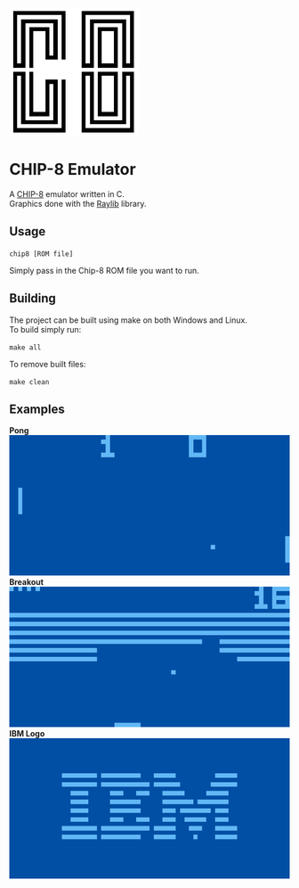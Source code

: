 
![logo](/assets/logo.png)

# CHIP-8 Emulator

A [CHIP-8](https://en.wikipedia.org/wiki/CHIP-8) emulator written in C.<br>
Graphics done with the [Raylib](https://www.raylib.com/) library.<br>

## Usage

`chip8 [ROM file]`

Simply pass in the Chip-8 ROM file you want to run.

## Building

The project can be built using make on both Windows and Linux.<br>
To build simply run:<br>

`make all` 

To remove built files:

`make clean`

## Examples

**Pong**
![pong](/assets/pong.png)
**Breakout**
![breakout](/assets/breakout.png)
**IBM Logo**
![ibm](/assets/ibm.png)

